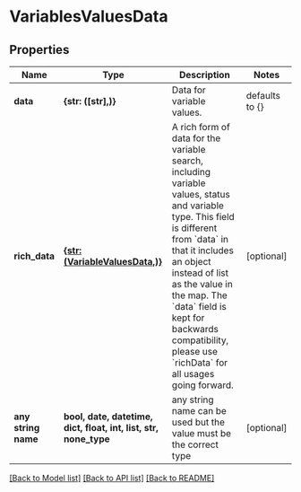 # VariablesValuesData


## Properties
Name | Type | Description | Notes
------------ | ------------- | ------------- | -------------
**data** | **{str: ([str],)}** | Data for variable values. | defaults to {}
**rich_data** | [**{str: (VariableValuesData,)}**](VariableValuesData.md) | A rich form of data for the variable search, including variable values, status and variable type. This field is different from &#x60;data&#x60; in that it includes an object instead of list as the value in the map. The &#x60;data&#x60; field is kept for backwards compatibility, please use &#x60;richData&#x60; for all usages going forward. | [optional] 
**any string name** | **bool, date, datetime, dict, float, int, list, str, none_type** | any string name can be used but the value must be the correct type | [optional]

[[Back to Model list]](../README.md#documentation-for-models) [[Back to API list]](../README.md#documentation-for-api-endpoints) [[Back to README]](../README.md)


